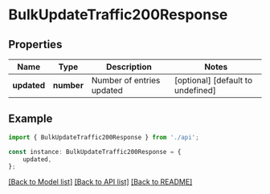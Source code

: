 # BulkUpdateTraffic200Response


## Properties

Name | Type | Description | Notes
------------ | ------------- | ------------- | -------------
**updated** | **number** | Number of entries updated | [optional] [default to undefined]

## Example

```typescript
import { BulkUpdateTraffic200Response } from './api';

const instance: BulkUpdateTraffic200Response = {
    updated,
};
```

[[Back to Model list]](../README.md#documentation-for-models) [[Back to API list]](../README.md#documentation-for-api-endpoints) [[Back to README]](../README.md)
